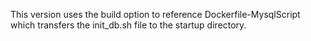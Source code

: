 This version uses the build option to reference Dockerfile-MysqlScript which
transfers the init_db.sh file to the startup directory.
